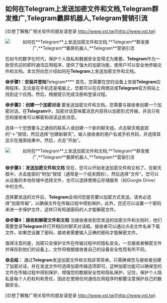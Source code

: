 ## **如何在**Telegram**上发送加密文件和文档,**Telegram**群发推广,**Telegram**霸屏机器人,**Telegram**营销引流**

[😍想了解推广相关软件的朋友请登录 http://www.vst.tw](http://www.vst.tw)

 <center><img src="https://vst.tw/MP4/tuiguang/png/3.png" alt="如何在**Telegram**上发送加密文件和文档,**Telegram**群发推广,**Telegram**霸屏机器人,**Telegram**营销引流"></center>

在如今的数字化时代，保护个人隐私和数据安全变得尤为重要。**Telegram**作为一款受欢迎的即时通讯应用程序，提供了强大的加密功能，使用户可以安全地传输文件和文档。本文将向您介绍如何在**Telegram**上发送加密文件和文档。

**😄步骤1：安装并登陆**Telegram****
首先，您需要在您的设备上安装**Telegram**应用程序。无论是在手机还是电脑上，您都可以在应用商店或**Telegram**官方网站上找到这个应用。然后，根据提示完成注册和登录过程。

**😄步骤2：创建一个加密对话**
要发送加密文件和文档，您需要与接收者创建一个加密对话。在**Telegram**中，加密对话意味着消息内容将以加密形式传输，并且只有您和接收者可以解密和阅读这些消息。

选择一个您想要与之通信的联系人或创建一个新的聊天组。点击聊天框底部的“＋”按钮，然后选择“创建新聊天”。输入接收者的用户名或手机号码，并选择其显示在搜索结果中。然后，点击“开始”。

 <center><img src="https://vst.tw/MP4/tuiguang/png/1.png" alt="如何在**Telegram**上发送加密文件和文档,**Telegram**群发推广,**Telegram**霸屏机器人,**Telegram**营销引流"></center>

**😄步骤3：发送加密文件和文档**
现在，您可以开始发送加密文件和文档了。在聊天框中，点击底部的“附加”按钮（通常是一个纸夹图标），然后选择“文件”。您可以从设备的本地存储中选择文件，也可以选择使用云存储服务（如Google Drive）中的文件。

选择要发送的文件后，**Telegram**会询问您是否要以加密方式发送。请务必选择“加密传输”，以确保文件在传输过程中得到保护。此外，您还可以设置一个密码来进一步保护文件，这样只有知道密码的人才能解密文件。

**😄步骤4：接收和解密文件和文档**
当接收者收到您发送的加密文件和文档时，他们需要登录**Telegram**并打开相应的聊天对话框。接收者可以通过点击文件名来下载文件。如果您设置了密码，接收者需要输入正确的密码才能解密文件。

值得注意的是，加密只会保护文件在传输过程中的隐私安全。一旦接收者解密文件并保存到他们的设备上，文件将根据接收者自己的设备安全性而有所不同。

**😄总结：**
通过**Telegram**发送加密文件和文档非常简单。只需确保您与接收者创建了加密对话，并在发送文件时选择加密传输选项即可。这种加密功能可以确保您的文件在传输过程中得到保护，增强您的数据安全性和隐私保护。记住，保护个人隐私是每个人的权利和责任，因此在使用任何通信应用程序时都要注意保护自己的数据安全。

[😍想了解推广相关软件的朋友请登录 http://www.vst.tw](http://www.vst.tw)



